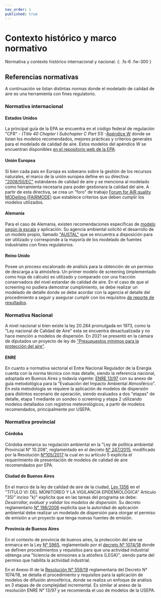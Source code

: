 ```yaml
---
nav_order: 1
published: true
---
```

# Contexto histórico y marco normativo

Normativa y contexto histórico internacional y nacional.
{: .fs-6 .fw-300 }



## Referencias normativas
A continuación se listan distintas normas donde el modelado de calidad de aire es una herramienta con fines regulatorio.
### Normativa internacional

#### Estados Unidos
La principal guía de la EPA se encuentra en el código federal de regulación "CFR" - _(Title 40 Chapter I Subchapter C Part 51)_ -[Apéndice W](https://www.ecfr.gov/current/title-40/chapter-I/subchapter-C/part-51/appendix-Appendix%20W%20to%20Part%2051) donde se listan los modelos recomendados, mejores prácticas y criterios generales para el modelado de calidad de aire. Estos modelos del apéndice W se encuentran disponibles [en el repositorio web de la EPA](https://www.epa.gov/scram/air-quality-dispersion-modeling-preferred-and-recommended-models). 

#### Unión Europea
Si bien cada país en Europa es soberano sobre la gestión de los recursos naturales, el marco de la unión europea define en su directiva:  ["2008/50/EC"](https://eur-lex.europa.eu/legal-content/EN/TXT/?uri=celex%3A32008L0050) estándares de calidad de aire y se menciona al modelado como herramienta necesaria para poder gestionara la calidad del aire. A partir de esta directiva, se crea un "foro" de trabajo [Forum for AIR quality MODelling (FAIRMODE)](https://fairmode.jrc.ec.europa.eu/Segment/About) que establece criterios que deben cumplir los modelos utilizados.

#### Alemania
Para el caso de Alemania, existen recomendaciones específicas de [modelo según la escala](https://www.umweltbundesamt.de/sites/default/files/medien/1410/publikationen/broschuere_guideline_airqualityplans_en.pdf) y aplicación. Su agencia ambiental solicitó el desarrollo de un modelo propio, llamado ["AUSTAL"](https://www.umweltbundesamt.de/en/topics/air/air-quality-control-in-europe/overview) que se encuentra a disposición para ser utilizado y corresponde a la mayoría de los modelado de fuentes industriales con fines regulatorios.
#### Reino Unido
Posee un proceso escalonado de análisis para la obtención de un permiso de descarga a la atmósfera. Un primer modelo de screening (implementado como hoja de cálculo) es utilizado y comparado con una fracción conservadora del nivel estandar de calidad de aire. En el caso de que el screening no pudiera demostrar cumplimiento, se debe realizar un modelado de detalle donde se debe acordar con la agencia el detalle del procedimiento a seguir y asegurar cumplir con los requisitos [de reporte de resultados](https://www.gov.uk/guidance/environmental-permitting-air-dispersion-modelling-reports).    
### Normativa Nacional
A nivel nacional si bien existe la ley 20.284 promulgada en 1973, como la "Ley nacional de Calidad de Aire" esta se encuentra desactualizada y no hace mención a modelos de dispersión.
En 2021 se presentó en la cámara de diputados un proyecto de ley de ["Presupuestos mínimos para la protección del aire"](https://www4.hcdn.gob.ar/dependencias/dsecretaria/Periodo2021/PDF2021/TP2021/1493-D-2021.pdf).

#### ENRE
En cuanto a normativa sectorial el Entre Nacional Regulador de la Energía cuenta con la
norma técnica con mas detalle, siendo la referencia nacional, adoptada en Buenos Aires y todavía vigente: 
[ENRE 13/97](https://www.enre.gov.ar/web/bibliotd.nsf/($IDWeb)/132C161BD50E954E862564210069D752)
con su anexo de guía metodológica para la "Evaluación del Impacto Ambiental Atmosférico".
En esta metodología se requiere la aplicación de modelos de dispersión para distintos escenario de operación, siendo evaluados a dos "etapas" de detalle, etapa 1 mediante un sondeo o screening y etapa 2 utilizando modelos detallados con registros meteorológicos, a partir de modelos recomendados, principalmente por USEPA.  
### Normativa provincial

#### Córdoba
Córdoba enmarca su regulación ambiental en la "Ley de política ambiental Provincial N° 10.208", reglamentado en el decreto [N° 247/2015](http://boletinoficial.cba.gov.ar/wp-content/4p96humuzp/2015/04/decreto-247.pdf), modificado por la Resolución [N°105/2017](http://boletinoficial.cba.gov.ar/wp-content/4p96humuzp/2017/07/105-AGUA.pdf) la cual en su artículo 5 explicita el requerimiento de presentación de modelos de calidad de aire recomendados por EPA.
#### Ciudad de Buenos Aires
En el marco de la ley de calidad de aire de la ciudad, [Ley 1356](https://boletinoficial.buenosaires.gob.ar/normativaba/norma/59418) en el "TITULO VI: DEL MONITOREO
Y LA VIGILANCIA EPIDEMIOLÓGICA" Artículo "35)" inciso "k)" explicita que en las tareas del programa se debe: _Desarrollar, evaluar y validar los modelos de dispersión._
Su decreto reglamentario [N° 198/2006](https://boletinoficial.buenosaires.gob.ar/normativaba/norma/83624) explicita que la autoridad de aplicación ambiental debe realizar un modelado de dispersión para otorgar el permiso de emisión a un proyecto que tenga nuevas fuentes de emisión.

#### Provincia de Buenos Aires

En el contexto de provincia de buenos aires, la protección del aire se enmarca en la Ley [N° 5965](https://www.ambiente.gba.gob.ar/sites/default/files/LEY%205965.pdf), reglamentado por el [decreto N° 1074/18](https://www.ambiente.gba.gob.ar/sites/default/files/Decreto%201074%2018.pdf) donde se definen procedimientos y requisitos para que una actividad industrial obtenga una "liciencia de emisiones a la atósfera (LEGA)", siendo parte del permiso que habilita la actividad industrial.

En el Anexo III de la [Resolución N° 559/19](https://www.ambiente.gba.gob.ar/sites/default/files/R0559-19%20OPDS%20LEGA.pdf) reglamentaria del Decreto N° 1074/18, se detalla el procedimiento y requisitos para la aplicación de modelos de difusión atmosférica, donde se realiza un enfoque de análisis en 3 etapas de de complejidad incremental. Es similar al anexo de la resolución ENRE N° 13/97 y se recomienda el uso de modelos de la USEPA. 


